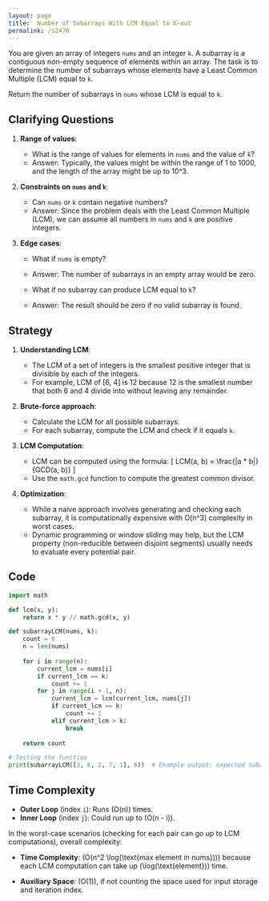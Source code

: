 ```yaml
---
layout: page
title:  Number of Subarrays With LCM Equal to K-out
permalink: /s2470
---
```


You are given an array of integers `nums` and an integer `k`. A subarray is a contiguous non-empty sequence of elements within an array. The task is to determine the number of subarrays whose elements have a Least Common Multiple (LCM) equal to `k`.

Return the number of subarrays in `nums` whose LCM is equal to `k`.

## Clarifying Questions

1. **Range of values**:
    - What is the range of values for elements in `nums` and the value of `k`?
    - Answer: Typically, the values might be within the range of 1 to 1000, and the length of the array might be up to 10^3.
  
2. **Constraints on `nums` and `k`**:
    - Can `nums` or `k` contain negative numbers?
    - Answer: Since the problem deals with the Least Common Multiple (LCM), we can assume all numbers in `nums` and `k` are positive integers.

3. **Edge cases**:
    - What if `nums` is empty?
    - Answer: The number of subarrays in an empty array would be zero.
  
    - What if no subarray can produce LCM equal to `k`?
    - Answer: The result should be zero if no valid subarray is found.

## Strategy

1. **Understanding LCM**:
    - The LCM of a set of integers is the smallest positive integer that is divisible by each of the integers.
    - For example, LCM of [6, 4] is 12 because 12 is the smallest number that both 6 and 4 divide into without leaving any remainder.

2. **Brute-force approach**:
    - Calculate the LCM for all possible subarrays.
    - For each subarray, compute the LCM and check if it equals `k`.

3. **LCM Computation**:
    - LCM can be computed using the formula:
      \[
      LCM(a, b) = \frac{|a * b|}{GCD(a, b)}
      \]
    - Use the `math.gcd` function to compute the greatest common divisor.

4. **Optimization**:
    - While a naive approach involves generating and checking each subarray, it is computationally expensive with O(n^3) complexity in worst cases.
    - Dynamic programming or window sliding may help, but the LCM property (non-reducible between disjoint segments) usually needs to evaluate every potential pair.

## Code

```python
import math

def lcm(x, y):
    return x * y // math.gcd(x, y)

def subarrayLCM(nums, k):
    count = 0
    n = len(nums)
    
    for i in range(n):
        current_lcm = nums[i]
        if current_lcm == k:
            count += 1
        for j in range(i + 1, n):
            current_lcm = lcm(current_lcm, nums[j])
            if current_lcm == k:
                count += 1
            elif current_lcm > k:
                break
                
    return count

# Testing the function
print(subarrayLCM([3, 6, 2, 7, 1], 6))  # Example output: expected subarrays count
```

## Time Complexity

- **Outer Loop** (index `i`): Runs \(O(n)\) times.
- **Inner Loop** (index `j`): Could run up to \(O(n - i)\).

In the worst-case scenarios (checking for each pair can go up to LCM computations), overall complexity:

- **Time Complexity**: \(O(n^2 \log(\text{max element in nums}))\) because each LCM computation can take up \(\log(\text{element})\) time.
  
- **Auxiliary Space**: \(O(1)\), if not counting the space used for input storage and iteration index.